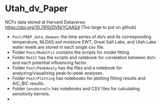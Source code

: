 # Utah_dv_Paper


NCFs data stored at Harvard Dataverse: https://doi.org/10.7910/DVN/YCAAS4
(Too large to put on github)

- `Post/PREP_data_demean`: the time series of dv/v and its corresponding temperature, NLDAS soil moisture EWT, Great Salt Lake, and Utah Lake water levels are stored in each single csv file.
- Folder `Post/ModelFit` contains the scripts for model fitting. 
- Folder `MatCC` has the scripts and notebook for correlation between dv/v and each potential influencing factor. 
- Folder `Post/PeakAnaly` has the files and a notebook for analyzing/visualizing peak-to-peak analyses. 
- Folder `Post/Plotting` has notebooks for plotting fitting results and AIC_BIC results. 
- Folder `SensKernels` has notebooks and CSV files for calculating sensitivity kernels.
- 
